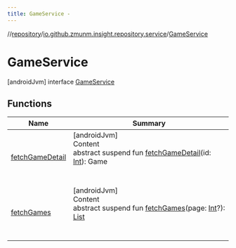 ```yaml
---
title: GameService -
---
```

//[repository](../../../index.md)/[io.github.zmunm.insight.repository.service](../index.md)/[GameService](index.md)



# GameService  
 [androidJvm] interface [GameService](index.md)   


## Functions  
  
|  Name |  Summary | 
|---|---|
| <a name="io.github.zmunm.insight.repository.service/GameService/fetchGameDetail/#kotlin.Int/PointingToDeclaration/"></a>[fetchGameDetail](fetch-game-detail.md)| <a name="io.github.zmunm.insight.repository.service/GameService/fetchGameDetail/#kotlin.Int/PointingToDeclaration/"></a>[androidJvm]  <br>Content  <br>abstract suspend fun [fetchGameDetail](fetch-game-detail.md)(id: [Int](https://kotlinlang.org/api/latest/jvm/stdlib/kotlin/-int/index.html)): Game  <br><br><br>|
| <a name="io.github.zmunm.insight.repository.service/GameService/fetchGames/#kotlin.Int?/PointingToDeclaration/"></a>[fetchGames](fetch-games.md)| <a name="io.github.zmunm.insight.repository.service/GameService/fetchGames/#kotlin.Int?/PointingToDeclaration/"></a>[androidJvm]  <br>Content  <br>abstract suspend fun [fetchGames](fetch-games.md)(page: [Int](https://kotlinlang.org/api/latest/jvm/stdlib/kotlin/-int/index.html)?): [List](https://kotlinlang.org/api/latest/jvm/stdlib/kotlin.collections/-list/index.html)<Game>  <br><br><br>|

